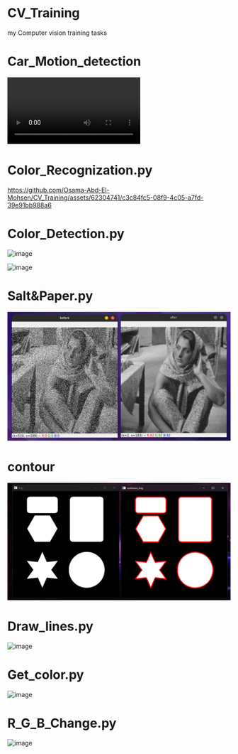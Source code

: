 # CV_Training
my Computer vision training tasks

# Car_Motion_detection
![](assits/car_motion_detection.mp4)

# Color_Recognization.py

https://github.com/Osama-Abd-El-Mohsen/CV_Training/assets/62304741/c3c84fc5-08f9-4c05-a7fd-39e91bb988a6


# Color_Detection.py
![image](https://github.com/Osama-Abd-El-Mohsen/CV_Training/assets/62304741/bf837b2a-7845-4925-8eb6-17c255e5ead6)

![image](https://github.com/Osama-Abd-El-Mohsen/CV_Training/assets/62304741/25592274-1ed6-4665-9dfd-cd4304d3ac5d)



# Salt&Paper.py 
![alt text](assits/Screenshot%20from%202023-11-04%2013-24-46.png)

# contour
![alt text](assits/contours.png)


# Draw_lines.py
![image](https://github.com/Osama-Abd-El-Mohsen/CV_Training/assets/62304741/93e7613d-83f1-44ab-84ae-1770a1206c7f)


# Get_color.py
![image](https://github.com/Osama-Abd-El-Mohsen/CV_Training/assets/62304741/f8d5ae26-e2e3-43bd-9a34-ddf106826a55)

# R_G_B_Change.py
![image](https://github.com/Osama-Abd-El-Mohsen/CV_Training/assets/62304741/7e259c25-cbdf-48f4-b71c-2a1220bd7236)

